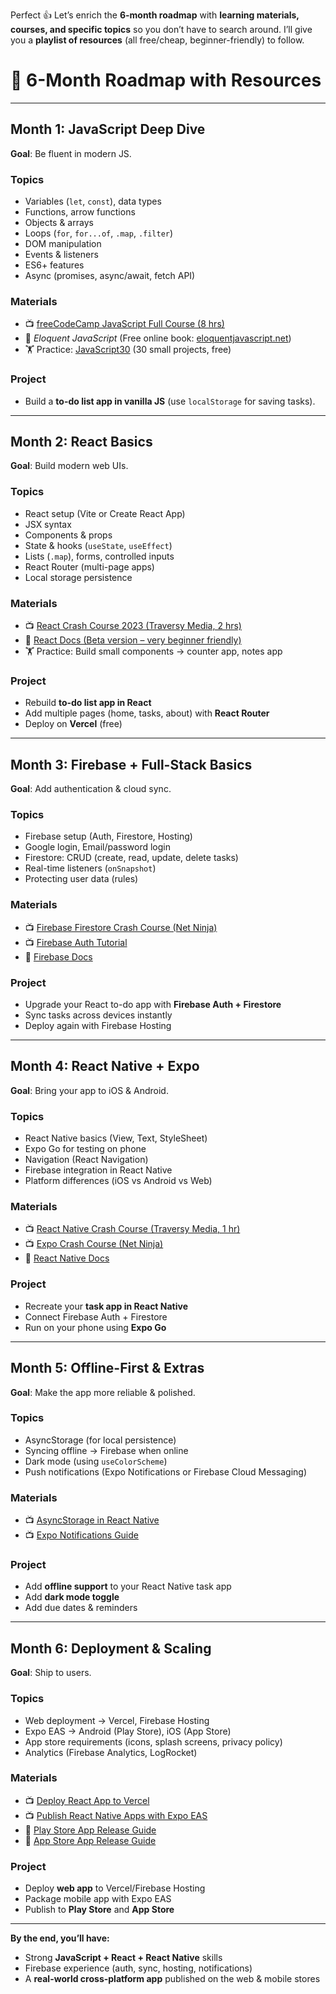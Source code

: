 Perfect 👍 Let’s enrich the **6-month roadmap** with **learning materials, courses, and specific topics** so you don’t have to search around. I’ll give you a **playlist of resources** (all free/cheap, beginner-friendly) to follow.

# 🚀 6-Month Roadmap with Resources
---

## Month 1: JavaScript Deep Dive

**Goal**: Be fluent in modern JS.

### Topics
- Variables (`let`, `const`), data types
- Functions, arrow functions
- Objects & arrays
- Loops (`for`, `for...of`, `.map`, `.filter`)
- DOM manipulation
- Events & listeners
- ES6+ features
- Async (promises, async/await, fetch API)

### Materials
- 📺 [freeCodeCamp JavaScript Full Course (8 hrs)](https://youtu.be/jS4aFq5-91M)
- 📘 _Eloquent JavaScript_ (Free online book: [eloquentjavascript.net](https://eloquentjavascript.net/))
- 🏋️ Practice: [JavaScript30](https://javascript30.com/) (30 small projects, free)

### Project
- Build a **to-do list app in vanilla JS** (use `localStorage` for saving tasks).

---

## Month 2: React Basics

**Goal**: Build modern web UIs.

### Topics
- React setup (Vite or Create React App)
- JSX syntax
- Components & props
- State & hooks (`useState`, `useEffect`)
- Lists (`.map`), forms, controlled inputs
- React Router (multi-page apps)
- Local storage persistence

### Materials
- 📺 [React Crash Course 2023 (Traversy Media, 2 hrs)](https://youtu.be/LDB4uaJ87e0)
- 📘 [React Docs (Beta version – very beginner friendly)](https://react.dev/)
- 🏋️ Practice: Build small components → counter app, notes app

### Project
- Rebuild **to-do list app in React**
- Add multiple pages (home, tasks, about) with **React Router**
- Deploy on **Vercel** (free)

---

## Month 3: Firebase + Full-Stack Basics

**Goal**: Add authentication & cloud sync.

### Topics
- Firebase setup (Auth, Firestore, Hosting)
- Google login, Email/password login
- Firestore: CRUD (create, read, update, delete tasks)
- Real-time listeners (`onSnapshot`)
- Protecting user data (rules)

### Materials
- 📺 [Firebase Firestore Crash Course (Net Ninja)](https://youtu.be/2Vf1D-rUMwE)
- 📺 [Firebase Auth Tutorial](https://youtu.be/-Okm7Uab_jw)
- 📘 [Firebase Docs](https://firebase.google.com/docs)

### Project
- Upgrade your React to-do app with **Firebase Auth + Firestore**
- Sync tasks across devices instantly
- Deploy again with Firebase Hosting

---

## Month 4: React Native + Expo

**Goal**: Bring your app to iOS & Android.

### Topics
- React Native basics (View, Text, StyleSheet)
- Expo Go for testing on phone
- Navigation (React Navigation)
- Firebase integration in React Native
- Platform differences (iOS vs Android vs Web)

### Materials
- 📺 [React Native Crash Course (Traversy Media, 1 hr)](https://youtu.be/Hf4MJH0jDb4)
- 📺 [Expo Crash Course (Net Ninja)](https://youtu.be/bm5g3suzKPI)
- 📘 [React Native Docs](https://reactnative.dev/)

### Project
- Recreate your **task app in React Native**
- Connect Firebase Auth + Firestore
- Run on your phone using **Expo Go**

---

## Month 5: Offline-First & Extras

**Goal**: Make the app more reliable & polished.

### Topics
- AsyncStorage (for local persistence)
- Syncing offline → Firebase when online
- Dark mode (using `useColorScheme`)
- Push notifications (Expo Notifications or Firebase Cloud Messaging)

### Materials
- 📺 [AsyncStorage in React Native](https://youtu.be/abBdk8uhT54)
- 📺 [Expo Notifications Guide](https://youtu.be/zM67EPO_pSE)

### Project
- Add **offline support** to your React Native task app
- Add **dark mode toggle**
- Add due dates & reminders    

---

## Month 6: Deployment & Scaling

**Goal**: Ship to users.
### Topics
- Web deployment → Vercel, Firebase Hosting
- Expo EAS → Android (Play Store), iOS (App Store)
- App store requirements (icons, splash screens, privacy policy)
- Analytics (Firebase Analytics, LogRocket)

### Materials
- 📺 [Deploy React App to Vercel](https://youtu.be/0uwQ3GzBbQI)
- 📺 [Publish React Native Apps with Expo EAS](https://youtu.be/FW8HhEnqjbA)
- 📘 [Play Store App Release Guide](https://support.google.com/googleplay/android-developer/answer/9859152)
- 📘 [App Store App Release Guide](https://developer.apple.com/app-store/)
### Project
- Deploy **web app** to Vercel/Firebase Hosting
- Package mobile app with Expo EAS
- Publish to **Play Store** and **App Store**    

---

**By the end, you’ll have:**
- Strong **JavaScript + React + React Native** skills
- Firebase experience (auth, sync, hosting, notifications)
- A **real-world cross-platform app** published on the web & mobile stores